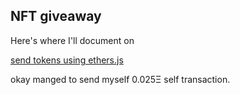 ## NFT giveaway

Here's where I'll document on

[send tokens using ethers.js](https://ethereum.org/en/developers/tutorials/send-token-etherjs/)

okay manged to send myself 0.025Ξ self transaction.

